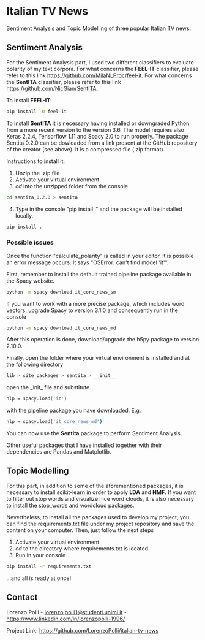 # Italian TV News
Sentiment Analysis and Topic Modelling of three popular Italian TV news.

## Sentiment Analysis
For the Sentiment Analysis part, I used two different classifiers to evaluate polarity of my text corpora.
For what concerns the **FEEL-IT** classifier, please refer to this link https://github.com/MilaNLProc/feel-it.
For what concerns the **SentITA** classifier, please refer to this link https://github.com/NicGian/SentITA.

To install **FEEL-IT**:
```sh
pip install -U feel-it
```

To install **SentITA** it is necessary having installed or downgraded Python from a more recent version to the version 3.6. The model requires also Keras 2.2.4, Tensorflow 1.11 and Spacy 2.0 to run properly. 
The package Sentita 0.2.0 can be dowloaded from a link present at the GitHub repository of the creator (see above). It is a compressed file (.zip format). 

Instructions to install it:
1. Unzip the .zip file
2. Activate your virtual environment
3. *cd* into the unzipped folder from the console
```sh
cd sentita_0.2.0 > sentita
```
4. Type in the console "pip install ." and the package will be installed locally.
```sh
pip install .
```

### Possible issues
Once the function "calculate_polarity" is called in your editor, it is possible an error message occurs.
It says "OSError: can't find model 'it'".

First, remember to install the default trained pipeline package available in the Spacy website.  
```sh
python -m spacy download it_core_news_sm
```
If you want to work with a more precise package, which includes word vectors, upgrade Spacy to version 3.1.0 and consequently run in the console
```sh
python -m spacy download it_core_news_md
```
After this operation is done, download/upgrade the h5py package to version 2.10.0.

Finally, open the folder where your virtual environment is installed and at the following directory 
```sh
lib > site_packages > sentita > __init__
```
open the \_init_ file and substitute 
```sh
nlp = spacy.load('it')
```
with the pipeline package you have downloaded. E.g.
```sh
nlp = spacy.load('it_core_news_md')
```
You can now use the **Sentita** package to perform Sentiment Analysis.

Other useful packages that I have installed together with their dependencies are Pandas and Matplotlib.

## Topic Modelling
For this part, in addition to some of the aforementioned packages, it is necessary to install scikit-learn in order to apply **LDA** and **NMF**. If you want to filter out stop words and visualize nice word clouds, it is also necessary to install the stop_words and wordcloud packages.

Nevertheless, to install all the packages used to develop my project, you can find the requirements.txt file under my project repository and save the content on your computer. Then, just follow the next steps
1. Activate your virtual environment
2. *cd* to the directory where requirements.txt is located
3. Run in your console
```sh
pip install -r requirements.txt
```
...and all is ready at once!

## Contact
Lorenzo Polli - lorenzo.polli1@studenti.unimi.it - https://www.linkedin.com/in/lorenzopolli-1996/

Project Link: https://github.com/LorenzoPolli/italian-tv-news

